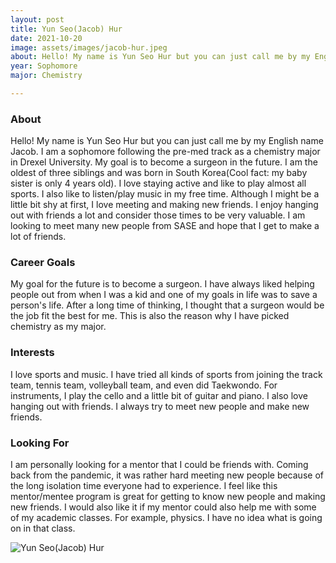 ```yaml
---
layout: post
title: Yun Seo(Jacob) Hur 
date: 2021-10-20
image: assets/images/jacob-hur.jpeg
about: Hello! My name is Yun Seo Hur but you can just call me by my English name Jacob. I am a sophomore following the pre-med track as a chemistry major in Drexel University. My goal is to become a surgeon in the future. I am the oldest of three siblings and was born in South Korea (Cool fact- my baby sister is only 4 years old). I love staying active and like to play almost all sports. I also like to listen/play music in my free time. Although I might be a little bit shy at first, I love meeting and making new friends. I enjoy hanging out with friends a lot and consider those times to be very valuable. I am looking to meet many new people from SASE and hope that I get to make a lot of friends. 
year: Sophomore
major: Chemistry 

---
```


### About

Hello! My name is Yun Seo Hur but you can just call me by my English name Jacob. I am a sophomore following the pre-med track as a chemistry major in Drexel University. My goal is to become a surgeon in the future. I am the oldest of three siblings and was born in South Korea(Cool fact: my baby sister is only 4 years old). I love staying active and like to play almost all sports. I also like to listen/play music in my free time. Although I might be a little bit shy at first, I love meeting and making new friends. I enjoy hanging out with friends a lot and consider those times to be very valuable. I am looking to meet many new people from SASE and hope that I get to make a lot of friends. 

### Career Goals

My goal for the future is to become a surgeon. I have always liked helping people out from when I was a kid and one of my goals in life was to save a person's life. After a long time of thinking, I thought that a surgeon would be the job fit the best for me. This is also the reason why I have picked chemistry as my major. 

### Interests

I love sports and music. I have tried all kinds of sports from joining the track team, tennis team, volleyball team, and even did Taekwondo. For instruments, I play the cello and a little bit of guitar and piano. I also love hanging out with friends. I always try to meet new people and make new friends. 

### Looking For

I am personally looking for a mentor that I could be friends with. Coming back from the pandemic, it was rather hard meeting new people because of the long isolation time everyone had to experience. I feel like this mentor/mentee program is great for getting to know new people and making new friends. I would also like it if my mentor could also help me with some of my academic classes. For example, physics. I have no idea what is going on in that class. 

<div class="text-center my-5">
    <img src="https://sase-drexel.github.io/mentorship-2021/jacob-hur.jpeg" alt="Yun Seo(Jacob) Hur" class="rounded post-img" />
</div>
